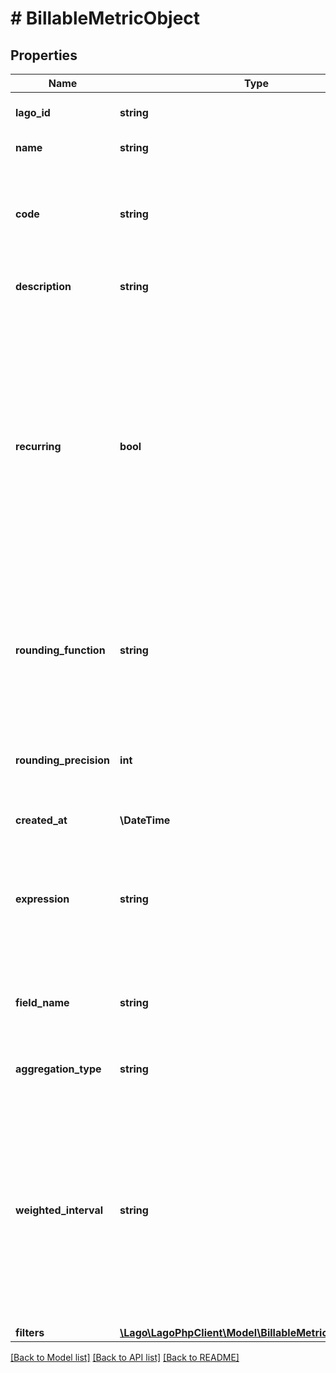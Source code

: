 # # BillableMetricObject

## Properties

Name | Type | Description | Notes
------------ | ------------- | ------------- | -------------
**lago_id** | **string** | Unique identifier of the billable metric created by Lago. |
**name** | **string** | Name of the billable metric. |
**code** | **string** | Unique code used to identify the billable metric associated with the API request. This code associates each event with the correct metric. |
**description** | **string** | Internal description of the billable metric. | [optional]
**recurring** | **bool** | Defines if the billable metric is persisted billing period over billing period.  - If set to &#x60;true&#x60;: the accumulated number of units calculated from the previous billing period is persisted to the next billing period. - If set to &#x60;false&#x60;: the accumulated number of units is reset to 0 at the end of the billing period. - If not defined in the request, default value is &#x60;false&#x60;. |
**rounding_function** | **string** | Refers to the numeric value or mathematical expression that will be rounded based on the calculated number of billing units. Possible values are &#x60;round&#x60;, &#x60;ceil&#x60; and &#x60;floor&#x60;. | [optional]
**rounding_precision** | **int** | Specifies the number of decimal places to which the &#x60;rounding_function&#x60; will be rounded. It can be a positive or negative value. | [optional]
**created_at** | **\DateTime** | Creation date of the billable metric. |
**expression** | **string** | Expression used to calculate the event units. The expression is evalutated for each event and the result is then used to calculate the total aggregated units. | [optional]
**field_name** | **string** | Property of the billable metric used for aggregating usage data. This field is not required for &#x60;count_agg&#x60;. | [optional]
**aggregation_type** | **string** | Aggregation method used to compute usage for this billable metric. |
**weighted_interval** | **string** | Parameter exclusively utilized in conjunction with the &#x60;weighted_sum&#x60; aggregation type. It serves to adjust the aggregation result by assigning weights and proration to the result based on time intervals. When this field is not provided, the default time interval is assumed to be in &#x60;seconds&#x60;. | [optional]
**filters** | [**\Lago\LagoPhpClient\Model\BillableMetricFilterObject[]**](BillableMetricFilterObject.md) |  | [optional]

[[Back to Model list]](../../README.md#models) [[Back to API list]](../../README.md#endpoints) [[Back to README]](../../README.md)
